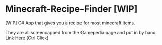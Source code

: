 # Minecraft-Recipe-Finder [WIP]
[WIP] C# App that gives you a recipe for most minecraft items. 

They are all screencapped from the Gamepedia page and put in by hand. [Link Here](https://minecraft.gamepedia.com/Inventory#Java_Edition) (Ctrl Click)
